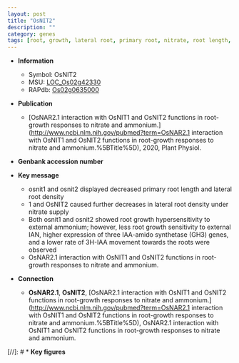 ```yaml
---
layout: post
title: "OsNIT2"
description: ""
category: genes
tags: [root, growth, lateral root, primary root, nitrate, root length, root growth]
---
```


* **Information**  
    + Symbol: OsNIT2  
    + MSU: [LOC_Os02g42330](http://rice.plantbiology.msu.edu/cgi-bin/ORF_infopage.cgi?orf=LOC_Os02g42330)  
    + RAPdb: [Os02g0635000](http://rapdb.dna.affrc.go.jp/viewer/gbrowse_details/irgsp1?name=Os02g0635000)  

* **Publication**  
    + [OsNAR2.1 interaction with OsNIT1 and OsNIT2 functions in root-growth responses to nitrate and ammonium.](http://www.ncbi.nlm.nih.gov/pubmed?term=OsNAR2.1 interaction with OsNIT1 and OsNIT2 functions in root-growth responses to nitrate and ammonium.%5BTitle%5D), 2020, Plant Physiol.

* **Genbank accession number**  

* **Key message**  
    + osnit1 and osnit2 displayed decreased primary root length and lateral root density
    + 1 and OsNIT2 caused further decreases in lateral root density under nitrate supply
    + Both osnit1 and osnit2 showed root growth hypersensitivity to external ammonium; however, less root growth sensitivity to external IAN, higher expression of three IAA-amido synthetase (GH3) genes, and a lower rate of 3H-IAA movement towards the roots were observed
    + OsNAR2.1 interaction with OsNIT1 and OsNIT2 functions in root-growth responses to nitrate and ammonium.

* **Connection**  
    + __OsNAR2.1__, __OsNIT2__, [OsNAR2.1 interaction with OsNIT1 and OsNIT2 functions in root-growth responses to nitrate and ammonium.](http://www.ncbi.nlm.nih.gov/pubmed?term=OsNAR2.1 interaction with OsNIT1 and OsNIT2 functions in root-growth responses to nitrate and ammonium.%5BTitle%5D), OsNAR2.1 interaction with OsNIT1 and OsNIT2 functions in root-growth responses to nitrate and ammonium.

[//]: # * **Key figures**  


